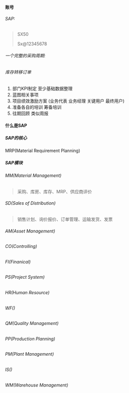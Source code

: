 #### 账号

###### SAP:

> SX50
>
> Sx@12345678





###### 一个完整的采购周期:



###### 库存转移订单



1. 部门KPI制定  至少基础数据整理
2. 蓝图相关事项
3. 项目绩效激励方案  (业务代表 业务经理 关键用户 最终用户)
4. 准备各自的培训  筹备培训
5. 往期回顾  类似周报



#### 什么是SAP



##### SAP的核心

MRP(Material Requirement Planning)



##### SAP模块

###### MM(Material Management)

> 采购、库房、库存、MRP、供应商评价

###### SD(Sales of Distribution)

> 销售计划、询价报价、订单管理、运输发货、发票

###### AM(Asset Management)

###### CO(Controlling)

###### FI(Finanical)

> 

###### PS(Project System)

###### HR(Human Resource)

###### WF()

###### QM(Quality Management)

###### PP(Production Planning)

###### PM(Plant Management)

###### IS()

###### WM(Warehouse Management)
